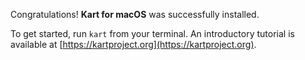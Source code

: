 Congratulations! **Kart for macOS** was successfully installed.

To get started, run `kart` from your terminal. An introductory tutorial is
available at [https://kartproject.org](https://kartproject.org).
